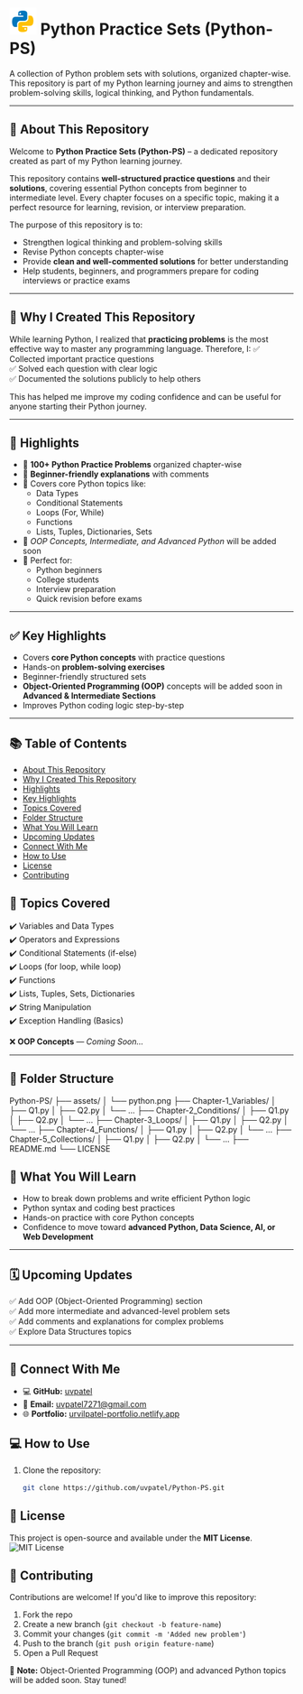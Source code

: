 #  ![Python Logo](./assets/python.png) Python Practice Sets (Python-PS)

A collection of Python problem sets with solutions, organized chapter-wise. This repository is part of my Python learning journey and aims to strengthen problem-solving skills, logical thinking, and Python fundamentals.

---


## 📖 About This Repository

Welcome to **Python Practice Sets (Python-PS)** – a dedicated repository created as part of my Python learning journey.

This repository contains **well-structured practice questions** and their **solutions**, covering essential Python concepts from beginner to intermediate level. Every chapter focuses on a specific topic, making it a perfect resource for learning, revision, or interview preparation.

The purpose of this repository is to:
- Strengthen logical thinking and problem-solving skills
- Revise Python concepts chapter-wise
- Provide **clean and well-commented solutions** for better understanding
- Help students, beginners, and programmers prepare for coding interviews or practice exams

---

## 🌟 Why I Created This Repository
While learning Python, I realized that **practicing problems** is the most effective way to master any programming language. Therefore, I:
✅ Collected important practice questions  
✅ Solved each question with clear logic  
✅ Documented the solutions publicly to help others

This has helped me improve my coding confidence and can be useful for anyone starting their Python journey.

---

## 📌 Highlights
- 🐍 **100+ Python Practice Problems** organized chapter-wise
- 📝 **Beginner-friendly explanations** with comments
- 💪 Covers core Python topics like:
  - Data Types
  - Conditional Statements
  - Loops (For, While)
  - Functions
  - Lists, Tuples, Dictionaries, Sets
- 🚀 *OOP Concepts, Intermediate, and Advanced Python* will be added soon
- 🎯 Perfect for:
  - Python beginners
  - College students
  - Interview preparation
  - Quick revision before exams

---


## ✅ Key Highlights
- Covers **core Python concepts** with practice questions
- Hands-on **problem-solving exercises**
- Beginner-friendly structured sets
- **Object-Oriented Programming (OOP)** concepts will be added soon in **Advanced & Intermediate Sections**
- Improves Python coding logic step-by-step

---
## 📚 Table of Contents
- [About This Repository](#-about-this-repository)
- [Why I Created This Repository](#-why-i-created-this-repository)
- [Highlights](#-highlights)
- [Key Highlights](#-key-highlights)
- [Topics Covered](#-topics-covered)
- [Folder Structure](#-folder-structure)
- [What You Will Learn](#-what-you-will-learn)
- [Upcoming Updates](#-upcoming-updates)
- [Connect With Me](#-connect-with-me)
- [How to Use](#-how-to-use)
- [License](#-license)
- [Contributing](#-contributing)


## 🚀 Topics Covered
✔️ Variables and Data Types  
✔️ Operators and Expressions  
✔️ Conditional Statements (if-else)  
✔️ Loops (for loop, while loop)  
✔️ Functions  
✔️ Lists, Tuples, Sets, Dictionaries  
✔️ String Manipulation  
✔️ Exception Handling (Basics)  

❌ **OOP Concepts** — *Coming Soon...*

---

## 📂 Folder Structure
Python-PS/
├── assets/
│   └── python.png
├── Chapter-1_Variables/
│   ├── Q1.py
│   ├── Q2.py
│   └── ...
├── Chapter-2_Conditions/
│   ├── Q1.py
│   ├── Q2.py
│   └── ...
├── Chapter-3_Loops/
│   ├── Q1.py
│   ├── Q2.py
│   └── ...
├── Chapter-4_Functions/
│   ├── Q1.py
│   ├── Q2.py
│   └── ...
├── Chapter-5_Collections/
│   ├── Q1.py
│   ├── Q2.py
│   └── ...
├── README.md
└── LICENSE


## 🚀 What You Will Learn
- How to break down problems and write efficient Python logic
- Python syntax and coding best practices
- Hands-on practice with core Python concepts
- Confidence to move toward **advanced Python, Data Science, AI, or Web Development**

---
## 🗓️ Upcoming Updates
✅ Add OOP (Object-Oriented Programming) section  
✅ Add more intermediate and advanced-level problem sets  
✅ Add comments and explanations for complex problems  
✅ Explore Data Structures topics  

---

## 🔗 Connect With Me
- 💻 **GitHub:** [uvpatel](https://github.com/uvpatel)
- 📧 **Email:** [uvpatel7271@gmail.com](mailto:uvpatel7271@gmail.com)
- 🌐 **Portfolio:** [urvilpatel-portfolio.netlify.app](https://urvilpatel-portfolio.netlify.app/)

## 💻 How to Use
1. Clone the repository:
   ```bash
   git clone https://github.com/uvpatel/Python-PS.git


## 📄 License
This project is open-source and available under the **MIT License**.![MIT License](https://img.shields.io/badge/License-MIT-green.svg)

## 🤝 Contributing
Contributions are welcome! If you'd like to improve this repository:
1. Fork the repo
2. Create a new branch (`git checkout -b feature-name`)
3. Commit your changes (`git commit -m 'Added new problem'`)
4. Push to the branch (`git push origin feature-name`)
5. Open a Pull Request


📌 **Note:** Object-Oriented Programming (OOP) and advanced Python topics will be added soon. Stay tuned!
 
